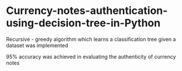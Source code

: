 # Currency-notes-authentication-using-decision-tree-in-Python

Recursive - greedy algorithm which learns a classification tree given a dataset was implemented

95% accuracy was achieved in evaluating the authenticity of currency notes
